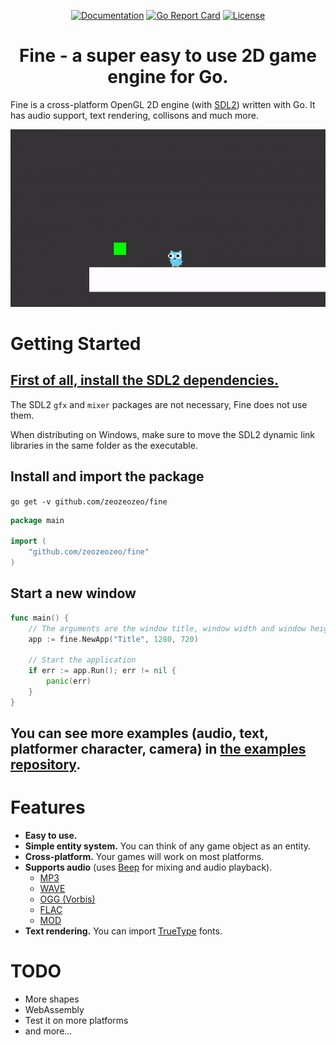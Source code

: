 <p align="center">
  <a href="https://godoc.org/github.com/zeozeozeo/fine"><img src="https://pkg.go.dev/badge/github.com/zeozeozeo/fine" alt="Documentation"></img></a>
  <a href="https://goreportcard.com/report/github.com/zeozeozeo/fine"><img src="https://goreportcard.com/badge/github.com/zeozeozeo/fine" alt="Go Report Card"/></a>
  <a href="https://unlicense.org/"><img src="https://img.shields.io/github/license/zeozeozeo/fine" alt="License"/></a>

</p>
<p><h1 align="center">Fine - a super easy to use 2D game engine for Go.</h1></p>

Fine is a cross-platform OpenGL 2D engine (with [SDL2](https://github.com/veandco/go-sdl2)) written with Go. It has audio support, text rendering, collisons and much more.

![A platformer character](https://github.com/zeozeozeo/fine-examples/raw/main/platformer/platformer.gif)

# Getting Started

## [First of all, install the SDL2 dependencies.](https://github.com/veandco/go-sdl2#requirements)

The SDL2 `gfx` and `mixer` packages are not necessary, Fine does not use them.

When distributing on Windows, make sure to move the SDL2 dynamic link libraries in the same folder as the executable.

## Install and import the package

`go get -v github.com/zeozeozeo/fine`

```go
package main

import (
    "github.com/zeozeozeo/fine"
)
```

## Start a new window

```go
func main() {
    // The arguments are the window title, window width and window height
	app := fine.NewApp("Title", 1280, 720)

	// Start the application
	if err := app.Run(); err != nil {
		panic(err)
	}
}
```

## You can see more examples (audio, text, platformer character, camera) in [the examples repository](https://github.com/zeozeozeo/fine-examples).

# Features

-   **Easy to use.**
-   **Simple entity system.** You can think of any game object as an entity.
-   **Cross-platform.** Your games will work on most platforms.
-   **Supports audio** (uses [Beep](https://github.com/faiface/beep) for mixing and audio playback).
    -   [MP3](https://en.wikipedia.org/wiki/MP3)
    -   [WAVE](https://en.wikipedia.org/wiki/WAV)
    -   [OGG (Vorbis)](https://en.wikipedia.org/wiki/Ogg)
    -   [FLAC](https://en.wikipedia.org/wiki/FLAC)
    -   [MOD](<https://en.wikipedia.org/wiki/MOD_(file_format)>)
-   **Text rendering.** You can import [TrueType](https://en.wikipedia.org/wiki/TrueType) fonts.

# TODO

-   More shapes
-   WebAssembly
-   Test it on more platforms
-   and more...
